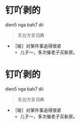 # 钉吖剥的
dien5 nga bah7 dii
> 东台方言词典
- ［喻］对某件事追得很紧
  - 儿子～，多次催老子买新房。

# 钉吖剥的
dien5 nga bah7 dii
> 东台方言词典
- ［喻］对某件事追得很紧
  - 儿子～，多次催老子买新房。

